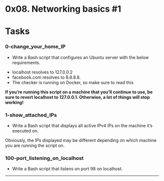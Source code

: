 # 0x08. Networking basics #1

# Tasks

### 0-change_your_home_IP
* Write a Bash script that configures an Ubuntu server with the below requirements.
- localhost resolves to 127.0.0.2
- facebook.com resolves to 8.8.8.8.
- The checker is running on Docker, so make sure to read this

**If you’re running this script on a machine that you’ll continue to use, be sure to revert localhost to 127.0.0.1. Otherwise, a lot of things will stop working!**

### 1-show_attached_IPs
* Write a Bash script that displays all active IPv4 IPs on the machine it’s executed on.

Obviously, the IPs displayed may be different depending on which machine you are running the script on.


### 100-port_listening_on_localhost
* Write a Bash script that listens on port 98 on localhost.

---

